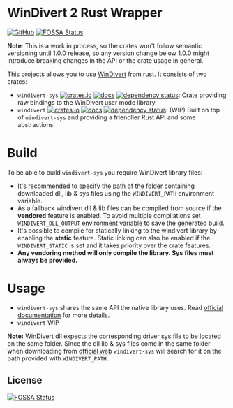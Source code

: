 # WinDivert 2 Rust Wrapper

[![GitHub](https://img.shields.io/github/license/Rubensei/windivert-rust?color=blue)](https://raw.githubusercontent.com/Rubensei/windivert-rust/master/LICENSE)
[![FOSSA Status](https://app.fossa.com/api/projects/git%2Bgithub.com%2FRubensei%2Fwindivert-rust.svg?type=shield)](https://app.fossa.com/projects/git%2Bgithub.com%2FRubensei%2Fwindivert-rust?ref=badge_shield)

**Note**: This is a work in process, so the crates won't follow semantic
versioning until 1.0.0 release, so any version change below 1.0.0 might
introduce breaking changes in the API or the crate usage in general.

This projects allows you to use
[WinDivert](https://www.reqrypt.org/windivert.html) from rust. It consists of
two crates:

- `windivert-sys`
  [![crates.io](https://img.shields.io/crates/v/windivert-sys)](https://crates.io/crates/windivert-sys)
  [![docs](https://docs.rs/windivert-sys/badge.svg)](https://docs.rs/windivert-sys/)
  [![dependency status](https://deps.rs/repo/github/Rubensei/windivert-rust/status.svg?path=windivert-sys)](https://deps.rs/repo/github/Rubensei/windivert-rust?path=windivert-sys):
  Crate providing raw bindings to the WinDivert user mode library.
- `windivert`
  [![crates.io](https://img.shields.io/crates/v/windivert)](https://crates.io/crates/windivert)
  [![docs](https://docs.rs/windivert/badge.svg)](https://docs.rs/windivert/)
  [![dependency status](https://deps.rs/repo/github/Rubensei/windivert-rust/status.svg?path=windivert)](https://deps.rs/repo/github/Rubensei/windivert-rust?path=windivert):
  (WIP) Built on top of `windivert-sys` and providing a friendlier Rust API and
  some abstractions.

# Build

To be able to build `windivert-sys` you require WinDivert library files:

- It's recommended to specify the path of the folder containing downloaded dll,
  lib & sys files using the `WINDIVERT_PATH` environment variable.
- As a fallback windivert dll & lib files can be compiled from source if the
  **vendored** feature is enabled. To avoid multiple compilations set
  `WINDIVERT_DLL_OUTPUT` environment variable to save the generated build.
- It's possible to compile for statically linking to the windivert library by
  enabling the **static** feature. Static linking can also be enabled if the
  `WINDIVERT_STATIC` is set and it takes priority over the crate features.
- **Any vendoring method will only compile the library. Sys files must always be
  provided.**

# Usage

- `windivert-sys` shares the same API the native library uses. Read
  [official documentation](https://www.reqrypt.org/windivert-doc.html) for more
  details.
- `windivert` WIP

**Note:** WinDivert dll expects the corresponding driver sys file to be located
on the same folder. Since the dll lib & sys files come in the same folder when
downloading from [official web](https://www.reqrypt.org/windivert.html)
`windivert-sys` will search for it on the path provided with `WINDIVERT_PATH`.


## License
[![FOSSA Status](https://app.fossa.com/api/projects/git%2Bgithub.com%2FRubensei%2Fwindivert-rust.svg?type=large)](https://app.fossa.com/projects/git%2Bgithub.com%2FRubensei%2Fwindivert-rust?ref=badge_large)
